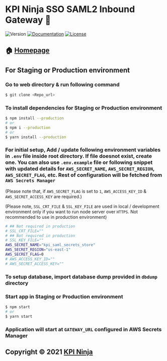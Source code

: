 # KPI Ninja SSO SAML2 Inbound Gateway 👋

![Version](https://img.shields.io/badge/version-5.0.0-blue.svg?cacheSeconds=2592000 "Version")
[![Documentation](https://img.shields.io/badge/documentation-yes-brightgreen.svg)](https://kpininja.com)
[![License](https://img.shields.io/badge/license-KPI%20NINJA-%236437FF)](https://kpininja.com)

## 🏠 [Homepage](https://kpininja.com/)

## For Staging or Production environment

### Go to web directory & run following command

```bash
$ git clone <Repo_url>
```

### To install dependencies for Staging or Production environment

```sh
$ npm install --production
# or
$ npm i --production
# or
$ yarn install --production
```

### For initial setup, Add / update following environment variables in `.env` file inside root directory. If file doesnot exist, create one. You can also use `.env.example` file or following snippet with updated details for `AWS_SECRET_NAME`, `AWS_SECRET_REGION`, `AWS_SECRET_FLAG`, etc. Rest of configuration will be fetched from `AWS Secrets Manager`

(Please note that, if `AWS_SECRET_FLAG` is set to `1`, `AWS_ACCESS_KEY_ID` & `AWS_SECRET_ACCESS_KEY` are required.)

(Please note, `SSL_CRT_FILE` & `SSL_KEY_FILE` are used in local / development environment only if you want to run node server over `HTTPS`. Not recommended to use in production environment)

```sh
# ## Not required in production
# SSL_CRT_FILE=""
# ## Not required in production
# SSL_KEY_FILE=""
AWS_SECRET_NAME="kpi_saml_secrets_store"
AWS_SECRET_REGION="us-east-1"
AWS_SECRET_FLAG=0
# AWS_ACCESS_KEY_ID=""
# AWS_SECRET_ACCESS_KEY=""
```

### To setup database, import database dump provided in `dbdump` directory

### Start app in Staging or Production environment

```sh
$ npm start
# or
$ yarn start
```

### Application will start at `GATEWAY_URL` configured in AWS Secrets Manager

## Copyright © 2021 [KPI Ninja](https://kpininja.com/)
